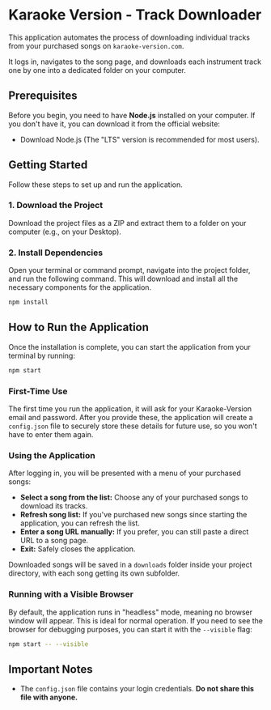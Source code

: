 # Karaoke Version - Track Downloader

This application automates the process of downloading individual tracks from your purchased songs on `karaoke-version.com`.

It logs in, navigates to the song page, and downloads each instrument track one by one into a dedicated folder on your computer.

## Prerequisites

Before you begin, you need to have **Node.js** installed on your computer. If you don't have it, you can download it from the official website:

- Download Node.js (The "LTS" version is recommended for most users).

## Getting Started

Follow these steps to set up and run the application.

### 1. Download the Project

Download the project files as a ZIP and extract them to a folder on your computer (e.g., on your Desktop).

### 2. Install Dependencies

Open your terminal or command prompt, navigate into the project folder, and run the following command. This will download and install all the necessary components for the application.

```bash
npm install
```

## How to Run the Application

Once the installation is complete, you can start the application from your terminal by running:

```bash
npm start
```

### First-Time Use

The first time you run the application, it will ask for your Karaoke-Version email and password. After you provide these, the application will create a `config.json` file to securely store these details for future use, so you won't have to enter them again.

### Using the Application

After logging in, you will be presented with a menu of your purchased songs:
-   **Select a song from the list:** Choose any of your purchased songs to download its tracks.
-   **Refresh song list:** If you've purchased new songs since starting the application, you can refresh the list.
-   **Enter a song URL manually:** If you prefer, you can still paste a direct URL to a song page.
-   **Exit:** Safely closes the application.

Downloaded songs will be saved in a `downloads` folder inside your project directory, with each song getting its own subfolder.

### Running with a Visible Browser

By default, the application runs in "headless" mode, meaning no browser window will appear. This is ideal for normal operation. If you need to see the browser for debugging purposes, you can start it with the `--visible` flag:

```bash
npm start -- --visible
```

## Important Notes

- The `config.json` file contains your login credentials. **Do not share this file with anyone.**